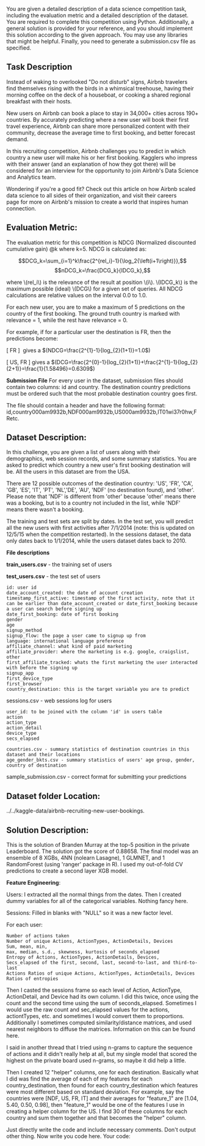 You are given a detailed description of a data science competition task, including the evaluation metric and a detailed description of the dataset. You are required to complete this competition using Python. 
Additionally, a general solution is provided for your reference, and you should implement this solution according to the given approach. 
You may use any libraries that might be helpful.
Finally, you need to generate a submission.csv file as specified.

## Task Description
Instead of waking to overlooked "Do not disturb" signs, Airbnb travelers find themselves rising with the birds in a whimsical treehouse, having their morning coffee on the deck of a houseboat, or cooking a shared regional breakfast with their hosts.

New users on Airbnb can book a place to stay in 34,000+ cities across 190+ countries. By accurately predicting where a new user will book their first travel experience, Airbnb can share more personalized content with their community, decrease the average time to first booking, and better forecast demand.

In this recruiting competition, Airbnb challenges you to predict in which country a new user will make his or her first booking. Kagglers who impress with their answer (and an explanation of how they got there) will be considered for an interview for the opportunity to join Airbnb's Data Science and Analytics team.

Wondering if you're a good fit? Check out this article on how Airbnb scaled data science to all sides of their organization, and visit their careers page for more on Airbnb's mission to create a world that inspires human connection.

##  Evaluation Metric:
The evaluation metric for this competition is NDCG (Normalized discounted cumulative gain) @k where k=5. NDCG is calculated as:

$$DCG_k=\sum_{i=1}^k\frac{2^{rel_i}-1}{\log_2{\left(i+1\right)}},$$
$$nDCG_k=\frac{DCG_k}{IDCG_k},$$

where \\(rel_i\\) is the relevance of the result at position \\(i\\).
\\(IDCG_k\\) is the maximum possible (ideal) \\(DCG\\) for a given set of queries. All NDCG calculations are relative values on the interval 0.0 to 1.0.

For each new user, you are to make a maximum of 5 predictions on the country of the first booking. The ground truth country is marked with relevance = 1, while the rest have relevance = 0.

For example, if for a particular user the destination is FR, then the predictions become:

[ FR ]  gives a $(NDCG=\frac{2^{1}-1}{log_{2}(1+1)}=1.0$)

[ US, FR ] gives a $(DCG=\frac{2^{0}-1}{log_{2}(1+1)}+\frac{2^{1}-1}{log_{2}(2+1)}=\frac{1}{1.58496}=0.6309$) 

**Submission File**
For every user in the dataset, submission files should contain two columns: id and country. The destination country predictions must be ordered such that the most probable destination country goes first.

The file should contain a header and have the following format:
    id,country000am9932b,NDF000am9932b,US000am9932b,IT01wi37r0hw,FRetc.

##  Dataset Description:
In this challenge, you are given a list of users along with their demographics, web session records, and some summary statistics. You are asked to predict which country a new user's first booking destination will be. All the users in this dataset are from the USA.

There are 12 possible outcomes of the destination country: 'US', 'FR', 'CA', 'GB', 'ES', 'IT', 'PT', 'NL','DE', 'AU', 'NDF' (no destination found), and 'other'. Please note that 'NDF' is different from 'other' because 'other' means there was a booking, but is to a country not included in the list, while 'NDF' means there wasn't a booking.

The training and test sets are split by dates. In the test set, you will predict all the new users with first activities after 7/1/2014 (note: this is updated on 12/5/15 when the competition restarted). In the sessions dataset, the data only dates back to 1/1/2014, while the users dataset dates back to 2010. 

**File descriptions**

**train_users.csv** - the training set of users

**test_users.csv** - the test set of users

    id: user id
    date_account_created: the date of account creation
    timestamp_first_active: timestamp of the first activity, note that it can be earlier than date_account_created or date_first_booking because a user can search before signing up
    date_first_booking: date of first booking
    gender
    age
    signup_method
    signup_flow: the page a user came to signup up from
    language: international language preference
    affiliate_channel: what kind of paid marketing
    affiliate_provider: where the marketing is e.g. google, craigslist, other
    first_affiliate_tracked: whats the first marketing the user interacted with before the signing up
    signup_app
    first_device_type
    first_browser
    country_destination: this is the target variable you are to predict

sessions.csv - web sessions log for users

    user_id: to be joined with the column 'id' in users table
    action
    action_type
    action_detail
    device_type
    secs_elapsed
    
    countries.csv - summary statistics of destination countries in this dataset and their locations
    age_gender_bkts.csv - summary statistics of users' age group, gender, country of destination

sample_submission.csv - correct format for submitting your predictions

## Dataset folder Location: 
../../kaggle-data/airbnb-recruiting-new-user-bookings.

## Solution Description:
This is the solution of Branden Murray at the top-5 position in the private Leaderboard. The solution got the score of 0.88658.
The final model was an ensemble of 8 XGBs, 4NN (nolearn Lasagne), 1 GLMNET, and 1 RandomForest (using 'ranger' package in R). I used my out-of-fold CV predictions to create a second layer XGB model.

**Feature Engineering**:

Users: I extracted all the normal things from the dates. Then I created dummy variables for all of the categorical variables. Nothing fancy here.

Sessions: Filled in blanks with "NULL" so it was a new factor level.

For each user:

    Number of actions taken
    Number of unique Actions, ActionTypes, ActionDetails, Devices
    Sum, mean, min,
    max, median, s.d., skewness, kurtosis of seconds_elapsed
    Entropy of Actions, ActionTypes, ActionDetails, Devices, 
    Secs_elapsed of the first, second, last, second-to-last, and third-to-last 
    Actions Ratios of unique Actions, ActionTypes, ActionDetails, Devices
    Ratios of entropies

Then I casted the sessions frame so each level of Action, ActionType, ActionDetail, and Device had its own column. I did this twice, once using the count and the second time using the sum of seconds_elapsed. Sometimes I would use the raw count and sec_elapsed values for the actions, actiontTypes, etc. and sometimes I would convert them to proportions. Additionally I sometimes computed similarity/distance matrices, and used nearest neighbors to diffuse the matrices. Information on this can be found here.

I said in another thread that I tried using n-grams to capture the sequence of actions and it didn't really help at all, but my single model that scored the highest on the private board used n-grams, so maybe it did help a little.

Then I created 12 "helper" columns, one for each destination. Basically what I did was find the average of each of my features for each country_destination, then found for each country_destination which features were most different based on standard deviation. For example, say the countries were [NDF, US, FR, IT] and their averages for "feature_1" are [1.04, 5.40, 0.50, 0.98], then "feature_1" would be one of the features I use in creating a helper column for the US. I find 30 of these columns for each country and sum them together and that becomes the "helper" column.


Just directly write the code and include necessary comments. Don't output other thing. Now write you code here. 
Your code: